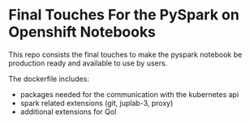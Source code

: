 # Final Touches For the PySpark on Openshift Notebooks

This repo consists the final touches to make the pyspark notebook be production ready and available to use by users. 

The dockerfile includes:

- packages needed for the communication with the kubernetes api
- spark related extensions (git, juplab-3, proxy)
- additional extensions for Qol